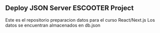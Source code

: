 ## Deploy JSON Server ESCOOTER Project

Este es el repositorio preparacion datos para el curso React/Next.js
Los datos se encuentran almacenados en db.json
